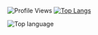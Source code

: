 <!---
vebriann/vebriann is a ✨ special ✨ repository because its `README.md` (this file) appears on your GitHub profile.
You can click the Preview link to take a look at your changes.
--->

<!--START_SECTION:waka-->
![Profile Views](http://img.shields.io/badge/Profile%20Views-100,000,00-blue)
[![Top Langs](https://github-readme-stats.vercel.app/api/top-langs/?username=Rizal-XD&layout=compact)](https://github.com/Vebriann/github-readme-stats)

<img src="https://github-readme-stats.vercel.app/api/top-langs/?username=vebriann&layout=compact" alt="Top language">

